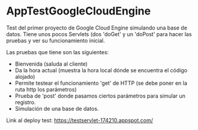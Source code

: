 # AppTestGoogleCloudEngine

Test del primer proyecto de Google Cloud Engine simulando una base de datos. Tiene unos pocos Servlets (dos 'doGet' y un 'doPost'
para hacer las pruebas y ver su funcionamiento inicial.

Las pruebas que tiene son las siguientes:

* Bienvenida (saluda al cliente)
* Da la hora actual (muestra la hora local dónde se encuentra el código alojado)
* Permite testear el funcionamiento 'get' de HTTP (se debe poner en la ruta http los parámetros)
* Prueba de 'post' donde pasamos ciertos parámetros para simular un registro.
* Simulación de una base de datos.

Link al deploy test:
https://testservlet-174210.appspot.com/
